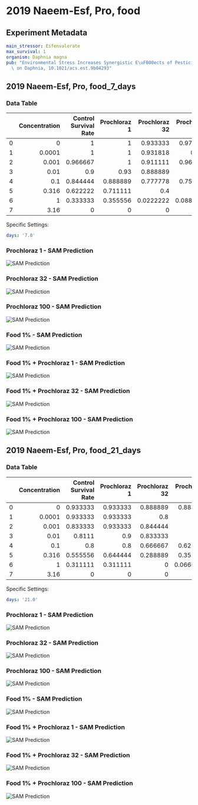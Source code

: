 # 2019 Naeem-Esf, Pro, food

## Experiment Metadata

```yaml
main_stressor: Esfenvalerate
max_survival: 1
organism: Daphnia magna
pub: "Environmental Stress Increases Synergistic E\uFB00ects of Pesticide Mixtures\
  \ on Daphnia, 10.1021/acs.est.9b04293"

```


## 2019 Naeem-Esf, Pro, food_7_days

### Data Table

|    |   Concentration |   Control Survival Rate |   Prochloraz 1 |   Prochloraz 32 |   Prochloraz 100 |   Food 1% |   Food 1% + Prochloraz 1 |   Food 1% + Prochloraz 32 |   Food 1% + Prochloraz 100 |
|---:|----------------:|------------------------:|---------------:|----------------:|-----------------:|----------:|-------------------------:|--------------------------:|---------------------------:|
|  0 |          0      |                1        |       1        |       0.933333  |        0.977778  | 0.866667  |                0.666667  |                  0.633333 |                  0.511111  |
|  1 |          0.0001 |                1        |       1        |       0.931818  |        0.967     | 0.8       |                0.733333  |                  0.566667 |                  0.266667  |
|  2 |          0.001  |                0.966667 |       1        |       0.911111  |        0.966667  | 0.7       |                0.6       |                  0.466667 |                  0.166667  |
|  3 |          0.01   |                0.9      |       0.93     |       0.888889  |        0.83      | 0.6       |                0.4       |                  0.333333 |                  0.0666667 |
|  4 |          0.1    |                0.844444 |       0.888889 |       0.777778  |        0.755556  | 0.533333  |                0.377778  |                  0.2      |                  0.0888889 |
|  5 |          0.316  |                0.622222 |       0.711111 |       0.4       |        0.4       | 0.222222  |                0.0888889 |                  0        |                  0         |
|  6 |          1      |                0.333333 |       0.355556 |       0.0222222 |        0.0888889 | 0.0222222 |                0.0222222 |                  0        |                  0         |
|  7 |          3.16   |                0        |       0        |       0         |        0         | 0         |                0         |                  0        |                  0         |

Specific Settings:

```yaml
days: '7.0'
```


### Prochloraz 1 - SAM Prediction

![SAM Prediction](../imgs/sam_predictions/2019_Naeem-Esf,_Pro,_food_7_days_Prochloraz_1.png)
### Prochloraz 32 - SAM Prediction

![SAM Prediction](../imgs/sam_predictions/2019_Naeem-Esf,_Pro,_food_7_days_Prochloraz_32.png)
### Prochloraz 100 - SAM Prediction

![SAM Prediction](../imgs/sam_predictions/2019_Naeem-Esf,_Pro,_food_7_days_Prochloraz_100.png)
### Food 1% - SAM Prediction

![SAM Prediction](../imgs/sam_predictions/2019_Naeem-Esf,_Pro,_food_7_days_Food_1%.png)
### Food 1% + Prochloraz 1 - SAM Prediction

![SAM Prediction](../imgs/sam_predictions/2019_Naeem-Esf,_Pro,_food_7_days_Food_1%_+_Prochloraz_1.png)
### Food 1% + Prochloraz 32 - SAM Prediction

![SAM Prediction](../imgs/sam_predictions/2019_Naeem-Esf,_Pro,_food_7_days_Food_1%_+_Prochloraz_32.png)
### Food 1% + Prochloraz 100 - SAM Prediction

![SAM Prediction](../imgs/sam_predictions/2019_Naeem-Esf,_Pro,_food_7_days_Food_1%_+_Prochloraz_100.png)


## 2019 Naeem-Esf, Pro, food_21_days

### Data Table

|    |   Concentration |   Control Survival Rate |   Prochloraz 1 |   Prochloraz 32 |   Prochloraz 100 |   Food 1% |   Food 1% + Prochloraz 1 |   Food 1% + Prochloraz 32 |   Food 1% + Prochloraz 100 |
|---:|----------------:|------------------------:|---------------:|----------------:|-----------------:|----------:|-------------------------:|--------------------------:|---------------------------:|
|  0 |          0      |                0.933333 |       0.933333 |        0.888889 |        0.888889  |  0.844444 |                0.555556  |                  0.533333 |                  0.488889  |
|  1 |          0.0001 |                0.933333 |       0.933333 |        0.8      |        0.85      |  0.733333 |                0.6       |                  0.4      |                  0.2       |
|  2 |          0.001  |                0.833333 |       0.933333 |        0.844444 |        0.8       |  0.666667 |                0.5       |                  0.266667 |                  0.166667  |
|  3 |          0.01   |                0.8111   |       0.9      |        0.833333 |        0.71      |  0.533333 |                0.333333  |                  0.233333 |                  0         |
|  4 |          0.1    |                0.8      |       0.8      |        0.666667 |        0.622222  |  0.466667 |                0.311111  |                  0.166667 |                  0.0666667 |
|  5 |          0.316  |                0.555556 |       0.644444 |        0.288889 |        0.355556  |  0.2      |                0.0888889 |                  0        |                  0         |
|  6 |          1      |                0.311111 |       0.311111 |        0        |        0.0666667 |  0        |                0         |                  0        |                  0         |
|  7 |          3.16   |                0        |       0        |        0        |        0         |  0        |                0         |                  0        |                  0         |

Specific Settings:

```yaml
days: '21.0'
```


### Prochloraz 1 - SAM Prediction

![SAM Prediction](../imgs/sam_predictions/2019_Naeem-Esf,_Pro,_food_21_days_Prochloraz_1.png)
### Prochloraz 32 - SAM Prediction

![SAM Prediction](../imgs/sam_predictions/2019_Naeem-Esf,_Pro,_food_21_days_Prochloraz_32.png)
### Prochloraz 100 - SAM Prediction

![SAM Prediction](../imgs/sam_predictions/2019_Naeem-Esf,_Pro,_food_21_days_Prochloraz_100.png)
### Food 1% - SAM Prediction

![SAM Prediction](../imgs/sam_predictions/2019_Naeem-Esf,_Pro,_food_21_days_Food_1%.png)
### Food 1% + Prochloraz 1 - SAM Prediction

![SAM Prediction](../imgs/sam_predictions/2019_Naeem-Esf,_Pro,_food_21_days_Food_1%_+_Prochloraz_1.png)
### Food 1% + Prochloraz 32 - SAM Prediction

![SAM Prediction](../imgs/sam_predictions/2019_Naeem-Esf,_Pro,_food_21_days_Food_1%_+_Prochloraz_32.png)
### Food 1% + Prochloraz 100 - SAM Prediction

![SAM Prediction](../imgs/sam_predictions/2019_Naeem-Esf,_Pro,_food_21_days_Food_1%_+_Prochloraz_100.png)
